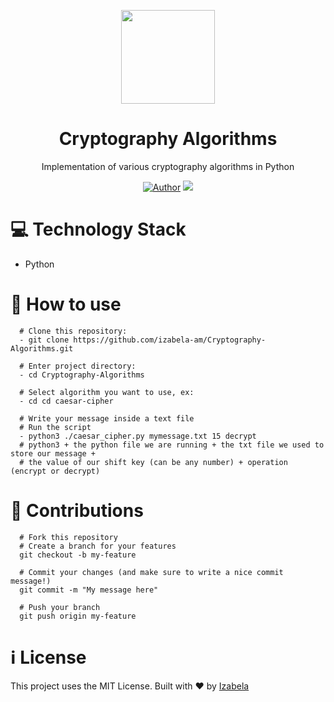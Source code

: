 <p align="center">
  <img width="150" src="https://cdn.iconscout.com/icon/free/png-512/cryptography-1519847-1288171.png">
</p>
<h1 align=center>Cryptography Algorithms</h1>
<p align="center">Implementation of various cryptography algorithms in Python</p>

<div align="center">
  
  <a href="https://www.linkedin.com/in/izabela-matos/" rel="linkedin">![Author](https://img.shields.io/badge/made%20by-izabela-blueviolet)</a>
  <img src="https://www.bytelion.com/wp-content/uploads/2015/12/python-banner.png">

  
</div>


# :computer: Technology Stack
- Python

# :barber: How to use
```shell
  # Clone this repository:
  - git clone https://github.com/izabela-am/Cryptography-Algorithms.git
  
  # Enter project directory:
  - cd Cryptography-Algorithms
  
  # Select algorithm you want to use, ex:
  - cd cd caesar-cipher
  
  # Write your message inside a text file
  # Run the script
  - python3 ./caesar_cipher.py mymessage.txt 15 decrypt 
  # python3 + the python file we are running + the txt file we used to store our message +
  # the value of our shift key (can be any number) + operation (encrypt or decrypt)
```


# :fork_and_knife: Contributions
```shell
  # Fork this repository
  # Create a branch for your features
  git checkout -b my-feature
  
  # Commit your changes (and make sure to write a nice commit message!)
  git commit -m "My message here"
  
  # Push your branch
  git push origin my-feature
```

# :information_source: License
This project uses the MIT License. 
Built with :heart: by <a href="https://www.linkedin.com/in/izabela-matos/">Izabela</a>
